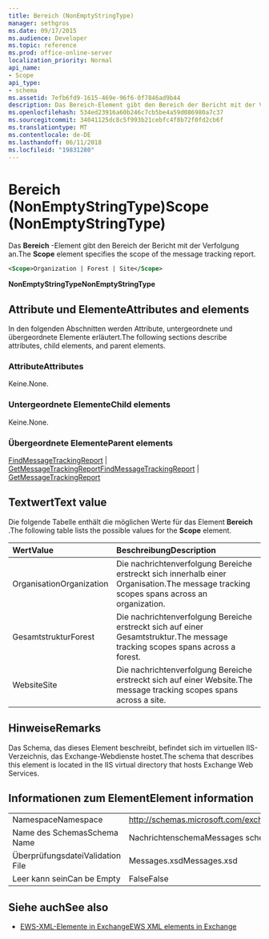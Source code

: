 ```yaml
---
title: Bereich (NonEmptyStringType)
manager: sethgros
ms.date: 09/17/2015
ms.audience: Developer
ms.topic: reference
ms.prod: office-online-server
localization_priority: Normal
api_name:
- Scope
api_type:
- schema
ms.assetid: 7efb6fd9-1615-469e-96f6-0f7846ad9b44
description: Das Bereich-Element gibt den Bereich der Bericht mit der Verfolgung an.
ms.openlocfilehash: 534ed23916a60b246c7cb5be4a59d086980a7c37
ms.sourcegitcommit: 34041125dc8c5f993b21cebfc4f8b72f0fd2cb6f
ms.translationtype: MT
ms.contentlocale: de-DE
ms.lasthandoff: 06/11/2018
ms.locfileid: "19831280"
---
```

# <a name="scope-nonemptystringtype"></a><span data-ttu-id="ba544-103">Bereich (NonEmptyStringType)</span><span class="sxs-lookup"><span data-stu-id="ba544-103">Scope (NonEmptyStringType)</span></span>

<span data-ttu-id="ba544-104">Das **Bereich** -Element gibt den Bereich der Bericht mit der Verfolgung an.</span><span class="sxs-lookup"><span data-stu-id="ba544-104">The **Scope** element specifies the scope of the message tracking report.</span></span> 
  
```XML
<Scope>Organization | Forest | Site</Scope>
```

 <span data-ttu-id="ba544-105">**NonEmptyStringType**</span><span class="sxs-lookup"><span data-stu-id="ba544-105">**NonEmptyStringType**</span></span>
## <a name="attributes-and-elements"></a><span data-ttu-id="ba544-106">Attribute und Elemente</span><span class="sxs-lookup"><span data-stu-id="ba544-106">Attributes and elements</span></span>

<span data-ttu-id="ba544-107">In den folgenden Abschnitten werden Attribute, untergeordnete und übergeordnete Elemente erläutert.</span><span class="sxs-lookup"><span data-stu-id="ba544-107">The following sections describe attributes, child elements, and parent elements.</span></span>
  
### <a name="attributes"></a><span data-ttu-id="ba544-108">Attribute</span><span class="sxs-lookup"><span data-stu-id="ba544-108">Attributes</span></span>

<span data-ttu-id="ba544-109">Keine.</span><span class="sxs-lookup"><span data-stu-id="ba544-109">None.</span></span>
  
### <a name="child-elements"></a><span data-ttu-id="ba544-110">Untergeordnete Elemente</span><span class="sxs-lookup"><span data-stu-id="ba544-110">Child elements</span></span>

<span data-ttu-id="ba544-111">Keine.</span><span class="sxs-lookup"><span data-stu-id="ba544-111">None.</span></span>
  
### <a name="parent-elements"></a><span data-ttu-id="ba544-112">Übergeordnete Elemente</span><span class="sxs-lookup"><span data-stu-id="ba544-112">Parent elements</span></span>

<span data-ttu-id="ba544-113">[FindMessageTrackingReport](findmessagetrackingreport.md) | [GetMessageTrackingReport](getmessagetrackingreport.md)</span><span class="sxs-lookup"><span data-stu-id="ba544-113">[FindMessageTrackingReport](findmessagetrackingreport.md) | [GetMessageTrackingReport](getmessagetrackingreport.md)</span></span>
  
## <a name="text-value"></a><span data-ttu-id="ba544-114">Textwert</span><span class="sxs-lookup"><span data-stu-id="ba544-114">Text value</span></span>

<span data-ttu-id="ba544-115">Die folgende Tabelle enthält die möglichen Werte für das Element **Bereich** .</span><span class="sxs-lookup"><span data-stu-id="ba544-115">The following table lists the possible values for the **Scope** element.</span></span> 
  
|<span data-ttu-id="ba544-116">**Wert**</span><span class="sxs-lookup"><span data-stu-id="ba544-116">**Value**</span></span>|<span data-ttu-id="ba544-117">**Beschreibung**</span><span class="sxs-lookup"><span data-stu-id="ba544-117">**Description**</span></span>|
|:-----|:-----|
|<span data-ttu-id="ba544-118">Organisation</span><span class="sxs-lookup"><span data-stu-id="ba544-118">Organization</span></span>  <br/> |<span data-ttu-id="ba544-119">Die nachrichtenverfolgung Bereiche erstreckt sich innerhalb einer Organisation.</span><span class="sxs-lookup"><span data-stu-id="ba544-119">The message tracking scopes spans across an organization.</span></span>  <br/> |
|<span data-ttu-id="ba544-120">Gesamtstruktur</span><span class="sxs-lookup"><span data-stu-id="ba544-120">Forest</span></span>  <br/> |<span data-ttu-id="ba544-121">Die nachrichtenverfolgung Bereiche erstreckt sich auf einer Gesamtstruktur.</span><span class="sxs-lookup"><span data-stu-id="ba544-121">The message tracking scopes spans across a forest.</span></span>  <br/> |
|<span data-ttu-id="ba544-122">Website</span><span class="sxs-lookup"><span data-stu-id="ba544-122">Site</span></span>  <br/> |<span data-ttu-id="ba544-123">Die nachrichtenverfolgung Bereiche erstreckt sich auf einer Website.</span><span class="sxs-lookup"><span data-stu-id="ba544-123">The message tracking scopes spans across a site.</span></span>  <br/> |
   
## <a name="remarks"></a><span data-ttu-id="ba544-124">Hinweise</span><span class="sxs-lookup"><span data-stu-id="ba544-124">Remarks</span></span>

<span data-ttu-id="ba544-125">Das Schema, das dieses Element beschreibt, befindet sich im virtuellen IIS-Verzeichnis, das Exchange-Webdienste hostet.</span><span class="sxs-lookup"><span data-stu-id="ba544-125">The schema that describes this element is located in the IIS virtual directory that hosts Exchange Web Services.</span></span>
  
## <a name="element-information"></a><span data-ttu-id="ba544-126">Informationen zum Element</span><span class="sxs-lookup"><span data-stu-id="ba544-126">Element information</span></span>

|||
|:-----|:-----|
|<span data-ttu-id="ba544-127">Namespace</span><span class="sxs-lookup"><span data-stu-id="ba544-127">Namespace</span></span>  <br/> |http://schemas.microsoft.com/exchange/services/2006/messages  <br/> |
|<span data-ttu-id="ba544-128">Name des Schemas</span><span class="sxs-lookup"><span data-stu-id="ba544-128">Schema Name</span></span>  <br/> |<span data-ttu-id="ba544-129">Nachrichtenschema</span><span class="sxs-lookup"><span data-stu-id="ba544-129">Messages schema</span></span>  <br/> |
|<span data-ttu-id="ba544-130">Überprüfungsdatei</span><span class="sxs-lookup"><span data-stu-id="ba544-130">Validation File</span></span>  <br/> |<span data-ttu-id="ba544-131">Messages.xsd</span><span class="sxs-lookup"><span data-stu-id="ba544-131">Messages.xsd</span></span>  <br/> |
|<span data-ttu-id="ba544-132">Leer kann sein</span><span class="sxs-lookup"><span data-stu-id="ba544-132">Can be Empty</span></span>  <br/> |<span data-ttu-id="ba544-133">False</span><span class="sxs-lookup"><span data-stu-id="ba544-133">False</span></span>  <br/> |
   
## <a name="see-also"></a><span data-ttu-id="ba544-134">Siehe auch</span><span class="sxs-lookup"><span data-stu-id="ba544-134">See also</span></span>



- [<span data-ttu-id="ba544-135">EWS-XML-Elemente in Exchange</span><span class="sxs-lookup"><span data-stu-id="ba544-135">EWS XML elements in Exchange</span></span>](ews-xml-elements-in-exchange.md)


